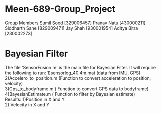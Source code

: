 # Meen-689-Group_Project
Group Members
Sumil Sood [329006457]
Pranav Natu [430000211]
Siddharth Sane [829009471]
Jay Shah [930001954]
Aditya Bitra [230002273]

# Bayesian Filter
The file 'SensorFusion.m' is the main file for Bayesian Filter.
It will require the following to run:
1)sensorlog_40.4m.mat (data from IMU, GPS)\
2)Accelero_to_position.m (Function to convert acceleration to position, velocity)\
3)Gps_to_bodyframe.m ( Function to convert GPS data to bodyframe)\
4)BayesianEstimate.m ( Function to filter by Bayesian estimate)\
Results:
1)Position in X and Y\
2) Velocity in X and Y
